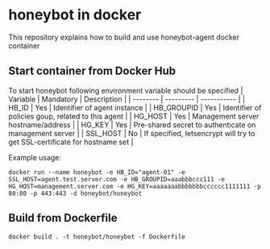 # honeybot in docker

This repository explains how to build and use honeybot-agent docker container

## Start container from Docker Hub
To start honeybot following environment variable should be specified
| Variable | Mandatory | Description |
| -------- | --------- | ----------- |
| HB_ID | Yes | Identifier of agent instance |
| HB_GROUPID | Yes | Identifier of policies goup, related to this agent |
| HG_HOST | Yes | Management server hostname/address |
| HG_KEY | Yes | Pre-shared secret to authenticate on management server |
| SSL_HOST | No | If specified, letsencrypt will try to get SSL-certificate for hostname set |

Example usage:
```
docker run --name honeybot -e HB_ID="agent-01" -e SSL_HOST=agent.test.server.com -e HB_GROUPID=aaabbbccc111 -e HG_HOST=management.server.com -e HG_KEY=aaaaaaabbbbbbbcccccc1111111 -p 80:80 -p 443:443 -d honeybot/honeybot
```

## Build from Dockerfile
```
docker build . -t honeybot/honeybot -f Dockerfile
```